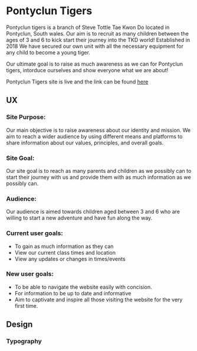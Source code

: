 # Pontyclun Tigers

Pontyclun tigers is a branch of Steve Tottle Tae Kwon Do located in Pontyclun, South wales. Our aim is to recruit as many children between the ages of 3 and 6 to kick start their journey into the TKD world! Established in 2018 We have secured our own unit with all the necessary equipment for any child to become a young tiger.

Our ultimate goal is to raise as much awareness as we can for Pontyclun tigers, intorduce ourselves and show everyone what we are about!

Pontyclun Tigers site is live and the link can be found [here](https://leeed1.github.io/pontyclun-tigers/)

## UX

### Site Purpose:

Our main objective is to raise awareness about our identity and mission. We aim to reach a wider audience by using different means and platforms to share information about our values, principles, and overall goals.

### Site Goal:

Our site goal is to reach as many parents and children as we possibly can to start their journey with us and provide them with as much information as we possibly can.

### Audience:

Our audience is aimed towards children aged between 3 and 6 who are willing to start a new adventure and have fun along the way.

### Current user goals:

- To gain as much information as they can
- View our current class times and location
- View any updates or changes in times/events

### New user goals:

- To be able to navigate the website easily with concision.
- For information to be up to date and informative
- Aim to captivate and inspire all those visiting the website for the very first time.

## Design

### Typography
